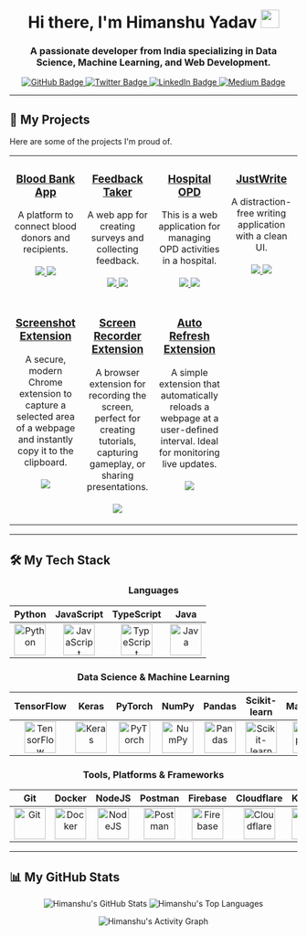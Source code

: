 <h1 align="center">Hi there, I'm Himanshu Yadav <img src="https://raw.githubusercontent.com/MartinHeinz/MartinHeinz/master/wave.gif" width="32px"></h1>
<h3 align="center">A passionate developer from India specializing in Data Science, Machine Learning, and Web Development.</h3>

<div align="center">
  <a href="https://github.com/yhimanshu22/github-readme-stats">
    <img src="https://img.shields.io/badge/GitHub-yhimanshu22-blue?style=flat-square&logo=github" alt="GitHub Badge">
  </a>
  <a href="https://twitter.com/yhimanshu22456">
    <img src="https://img.shields.io/badge/Twitter-yhimanshu22456-blue?style=flat-square&logo=twitter" alt="Twitter Badge">
  </a>
  <a href="https://www.linkedin.com/in/yhimanshu22045">
    <img src="https://img.shields.io/badge/LinkedIn-yhimanshu22-blue?style=flat-square&logo=linkedin" alt="LinkedIn Badge">
  </a>
  <a href="https://www.medium.com/@yhimanshu22">
    <img src="https://img.shields.io/badge/Medium-yhimanshu22-blue?style=flat-square&logo=medium" alt="Medium Badge">
  </a>
</div>

---

## 🚀 My Projects

Here are some of the projects I'm proud of.

<table width="100%">
  <tr>
    <td width="25%" valign="top">
      <h3 align="center">
        <a href="https://github.com/yhimanshu22/Blood-Bank" target="_blank">Blood Bank App</a>
      </h3>
      <p align="center">
        A platform to connect blood donors and recipients.
        <br><br>
        <a href="https://github.com/yhimanshu22/Blood-Bank" target="_blank">
          <img src="https://img.shields.io/badge/GitHub-Repo-blue?style=for-the-badge&logo=github">
        </a>
        <a href="https://blood-bank-henna.vercel.app/" target="_blank">
          <img src="https://img.shields.io/badge/Live-Demo-brightgreen?style=for-the-badge&logo=vercel">
        </a>
      </p>
    </td>
    <td width="25%" valign="top">
      <h3 align="center">
        <a href="https://github.com/yhimanshu22/feedback_taker" target="_blank">Feedback Taker</a>
      </h3>
      <p align="center">
        A web app for creating surveys and collecting feedback.
        <br><br>
        <a href="https://github.com/yhimanshu22/feedback_taker" target="_blank">
          <img src="https://img.shields.io/badge/GitHub-Repo-blue?style=for-the-badge&logo=github">
        </a>
        <a href="https://feedback-taker.vercel.app/" target="_blank">
          <img src="https://img.shields.io/badge/Live-Demo-brightgreen?style=for-the-badge&logo=vercel">
        </a>
      </p>
    </td>
    <td width="25%" valign="top">
      <h3 align="center">
        <a href="https://github.com/yhimanshu22/hospital-opd" target="_blank">Hospital OPD</a>
      </h3>
      <p align="center">
       This is a web application for managing OPD activities in a hospital.
        <br><br>
        <a href="https://github.com/yhimanshu22/hospital-opd" target="_blank">
          <img src="https://img.shields.io/badge/GitHub-Repo-blue?style=for-the-badge&logo=github">
        </a>
        <a href="https://hospital-opd.vercel.app/" target="_blank">
          <img src="https://img.shields.io/badge/Live-Demo-brightgreen?style=for-the-badge&logo=vercel">
        </a>
      </p>
    </td>
    <td width="25%" valign="top">
      <h3 align="center">
        <a href="https://github.com/yhimanshu22/justwrite" target="_blank">JustWrite</a>
      </h3>
      <p align="center">
        A distraction-free writing application with a clean UI.
        <br><br>
        <a href="https://github.com/yhimanshu22/justwrite" target="_blank">
          <img src="https://img.shields.io/badge/GitHub-Repo-blue?style=for-the-badge&logo=github">
        </a>
        <a href="https://justwrite-f8o6qtdyw-yhimanshu220456.vercel.app/" target="_blank">
          <img src="https://img.shields.io/badge/Live-Demo-brightgreen?style=for-the-badge&logo=vercel">
        </a>
      </p>
    </td>
  </tr>
<tr>
    <td width="25%" valign="top">
        <h3 align="center">
            <a href="https://github.com/yhimanshu22/ScreenShotExtension" target="_blank">Screenshot Extension</a>
        </h3>
        <p align="center">
            A secure, modern Chrome extension to capture a selected area of a webpage and instantly copy it to the clipboard.
            <br><br>
            <a href="https://github.com/yhimanshu22/ScreenShotExtension" target="_blank">
                <img src="https://img.shields.io/badge/GitHub-Repo-blue?style=for-the-badge&logo=github">
            </a>
        </p>
    </td>
    <td width="25%" valign="top">
        <h3 align="center">
            <a href="https://github.com/yhimanshu22/ScreenRecorderExtension" target="_blank">Screen Recorder Extension</a>
        </h3>
        <p align="center">
            A browser extension for recording the screen, perfect for creating tutorials, capturing gameplay, or sharing presentations.
            <br><br>
            <a href="https://github.com/yhimanshu22/ScreenRecorderExtension" target="_blank">
                <img src="https://img.shields.io/badge/GitHub-Repo-blue?style=for-the-badge&logo=github">
            </a>
        </p>
    </td>
    <td width="25%" valign="top">
       <h3 align="center">
            <a href="https://github.com/yhimanshu22/AutoRefreshExtension" target="_blank">Auto Refresh Extension</a>
        </h3>
        <p align="center">
            A simple extension that automatically reloads a webpage at a user-defined interval. Ideal for monitoring live updates.
            <br><br>
            <a href="https://github.com/yhimanshu22/AutoRefreshExtension" target="_blank">
                <img src="https://img.shields.io/badge/GitHub-Repo-blue?style=for-the-badge&logo=github">
            </a>
        </p>
    </td>
</tr>

  </table>

---

## 🛠️ My Tech Stack

<div align="center">

### Languages
| Python | JavaScript | TypeScript | Java |
| :---: | :---: | :---: | :---: |
| <img src="https://cdn.jsdelivr.net/gh/devicons/devicon/icons/python/python-original.svg" title="Python" alt="Python" width="55" height="55"/> | <img src="https://cdn.jsdelivr.net/gh/devicons/devicon/icons/javascript/javascript-original.svg" title="JavaScript" alt="JavaScript" width="55" height="55"/> | <img src="https://cdn.jsdelivr.net/gh/devicons/devicon/icons/typescript/typescript-original.svg" title="TypeScript" alt="TypeScript" width="55" height="55"/> | <img src="https://cdn.jsdelivr.net/gh/devicons/devicon/icons/java/java-original.svg" title="Java" alt="Java" width="55" height="55"/> |

### Data Science & Machine Learning
| TensorFlow | Keras | PyTorch | NumPy | Pandas | Scikit-learn | Matplotlib | OpenCV |
| :---: | :---: | :---: | :---: | :---: | :---: | :---: | :---: |
| <img src="https://cdn.jsdelivr.net/gh/devicons/devicon/icons/tensorflow/tensorflow-original.svg" title="TensorFlow" alt="TensorFlow" width="55" height="55"/> | <img src="https://upload.wikimedia.org/wikipedia/commons/a/ae/Keras_logo.svg" title="Keras" alt="Keras" width="55" height="55"/> | <img src="https://cdn.jsdelivr.net/gh/devicons/devicon/icons/pytorch/pytorch-original.svg" title="PyTorch" alt="PyTorch" width="55" height="55"/> | <img src="https://cdn.jsdelivr.net/gh/devicons/devicon/icons/numpy/numpy-original.svg" title="NumPy" alt="NumPy" width="55" height="55"/> | <img src="https://cdn.jsdelivr.net/gh/devicons/devicon/icons/pandas/pandas-original.svg" title="Pandas" alt="Pandas" width="55" height="55"/> | <img src="https://upload.wikimedia.org/wikipedia/commons/thumb/0/05/Scikit_learn_logo_small.svg/2560px-Scikit_learn_logo_small.svg.png" title="Scikit-learn" alt="Scikit-learn" width="55" height="55"/> | <img src="https://cdn.jsdelivr.net/gh/devicons/devicon/icons/matplotlib/matplotlib-original.svg" title="Matplotlib" alt="Matplotlib" width="55" height="55"/> | <img src="https://cdn.jsdelivr.net/gh/devicons/devicon/icons/opencv/opencv-original.svg" title="OpenCV" alt="OpenCV" width="55" height="55"/> |

### Tools, Platforms & Frameworks
| Git | Docker | NodeJS | Postman | Firebase | Cloudflare | Kaggle | Jupyter |
| :---: | :---: | :---: | :---: | :---: | :---: | :---: | :---: |
| <img src="https://cdn.jsdelivr.net/gh/devicons/devicon/icons/git/git-original.svg" title="Git" alt="Git" width="55" height="55"/> | <img src="https://cdn.jsdelivr.net/gh/devicons/devicon/icons/docker/docker-original.svg" title="Docker" alt="Docker" width="55" height="55"/> | <img src="https://cdn.jsdelivr.net/gh/devicons/devicon/icons/nodejs/nodejs-original.svg" title="NodeJS" alt="NodeJS" width="55" height="55"/> | <img src="https://cdn.jsdelivr.net/gh/devicons/devicon/icons/postman/postman-original.svg" title="Postman" alt="Postman" width="55" height="55"/> | <img src="https://cdn.jsdelivr.net/gh/devicons/devicon/icons/firebase/firebase-plain.svg" title="Firebase" alt="Firebase" width="55" height="55"/> | <img src="https://cdn.jsdelivr.net/gh/devicons/devicon/icons/cloudflare/cloudflare-original.svg" title="Cloudflare" alt="Cloudflare" width="55" height="55"/> | <img src="https://cdn.jsdelivr.net/gh/devicons/devicon/icons/kaggle/kaggle-original.svg" title="Kaggle" alt="Kaggle" width="55" height="55"/> | <img src="https://cdn.jsdelivr.net/gh/devicons/devicon/icons/jupyter/jupyter-original.svg" title="Jupyter" alt="Jupyter" width="55" height="55"/> |

</div>

---

## 📊 My GitHub Stats

<p align="center">
  <img src="https://github-readme-stats.vercel.app/api?username=yhimanshu22&show_icons=true&theme=vision-friendly-dark&hide_border=true&count_private=true" alt="Himanshu's GitHub Stats" />
  <img src="https://github-readme-stats.vercel.app/api/top-langs/?username=yhimanshu22&layout=compact&theme=vision-friendly-dark&hide_border=true" alt="Himanshu's Top Languages" />
</p>

<p align="center">
  <img src="https://github-readme-activity-graph.vercel.app/graph?username=yhimanshu22&bg_color=202124&color=5bcdec&line=5bcdec&point=ffffff&hide_border=true" alt="Himanshu's Activity Graph" />
</p>
